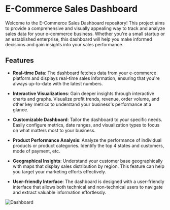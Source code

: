 # E-Commerce Sales Dashboard

Welcome to the E-Commerce Sales Dashboard repository! This project aims to provide a comprehensive and visually appealing way to track and analyze sales data for your e-commerce business. Whether you're a small startup or an established enterprise, this dashboard will help you make informed decisions and gain insights into your sales performance.

## Features

- **Real-time Data**: The dashboard fetches data from your e-commerce platform and displays real-time sales information, ensuring that you're always up-to-date with the latest numbers.

- **Interactive Visualizations**: Gain deeper insights through interactive charts and graphs. Visualize profit trends, revenue, order volume, and other key metrics to understand your business's performance at a glance.

- **Customizable Dashboard**: Tailor the dashboard to your specific needs. Easily configure metrics, date ranges, and visualization types to focus on what matters most to your business.

- **Product Performance Analysis**: Analyze the performance of individual products or product categories. Identify the top 4 states and customers, mode of payment, etc.
- **Geographical Insights**: Understand your customer base geographically with maps that display sales distribution by region. This feature can help you target your marketing efforts effectively.

- **User-friendly Interface**: The dashboard is designed with a user-friendly interface that allows both technical and non-technical users to navigate and extract valuable information effortlessly.


![Dashboard](https://github.com/TharunRanga/E-Commerce-Sales-Dashboard/assets/131694568/663a7cad-03bc-4b0b-986c-276fd49a02a4)
